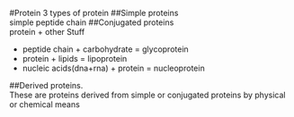 #Protein
3 types of protein 
##Simple proteins   
simple peptide chain
##Conjugated proteins  
protein + other Stuff
 + peptide chain + carbohydrate = glycoprotein
 + protein + lipids = lipoprotein
 + nucleic acids(dna+rna) + protein = nucleoprotein  


##Derived proteins.  
These are proteins derived from simple or conjugated proteins by physical or chemical means
